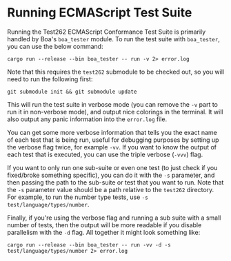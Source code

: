 # Running ECMAScript Test Suite

Running the Test262 ECMAScript Conformance Test Suite is primarily handled by Boa's `boa_tester` module. To run the test suite with `boa_tester`, you can use the below command:

```shell
cargo run --release --bin boa_tester -- run -v 2> error.log
```

Note that this requires the `test262` submodule to be checked out, so you will need to run the following first:

```shell
git submodule init && git submodule update
```

This will run the test suite in verbose mode (you can remove the `-v` part to run it in non-verbose mode),
and output nice colorings in the terminal. It will also output any panic information into the `error.log` file.

You can get some more verbose information that tells you the exact name of each test that is being run, useful
for debugging purposes by setting up the verbose flag twice, for example `-vv`. If you want to know the output of
each test that is executed, you can use the triple verbose (`-vvv`) flag.

If you want to only run one sub-suite or even one test (to just check if you fixed/broke something specific),
you can do it with the `-s` parameter, and then passing the path to the sub-suite or test that you want to run. Note
that the `-s` parameter value should be a path relative to the `test262` directory. For example, to run the number
type tests, use `-s test/language/types/number`.

Finally, if you're using the verbose flag and running a sub suite with a small number of tests, then the output will
be more readable if you disable parallelism with the `-d` flag. All together it might look something like:

```shell
cargo run --release --bin boa_tester -- run -vv -d -s test/language/types/number 2> error.log
```